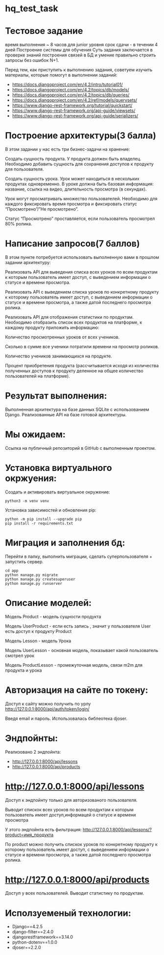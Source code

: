# hq_test_task

# Тестовое задание
время выполнения ~ 8 часов для junior уровня
срок сдачи - в течении 4 дней
Построение системы для обучения
Суть задания заключается в проверке знаний построения связей в БД и умение правильно строить запросы без ошибок N+1.

Перед тем, как приступить к выполнению задания, советуем изучить материалы, которые помогут в выполнении заданий:

- https://docs.djangoproject.com/en/4.2/intro/tutorial01/
- https://docs.djangoproject.com/en/4.2/topics/db/models/
- https://docs.djangoproject.com/en/4.2/topics/db/queries/
- https://docs.djangoproject.com/en/4.2/ref/models/querysets/
- https://www.django-rest-framework.org/tutorial/quickstart/
- https://www.django-rest-framework.org/api-guide/viewsets/
- https://www.django-rest-framework.org/api-guide/serializers/


#  Построение архитектуры(3 балла)
В этом задании у нас есть три бизнес-задачи на хранение:

Создать сущность продукта. У продукта должен быть владелец. Необходимо добавить сущность для сохранения доступов к продукту для пользователя.

Создать сущность урока. Урок может находиться в нескольких продуктах одновременно. В уроке должна быть базовая информация: название, ссылка на видео, длительность просмотра (в секундах).

Урок могут просматривать множество пользователей. Необходимо для каждого фиксировать время просмотра и фиксировать статус “Просмотрено”/”Не просмотрено”. 

Статус “Просмотрено” проставляется, если пользователь просмотрел 80% ролика.

# Написание запросов(7 баллов)
В этом пункте потребуется использовать выполненную вами в прошлом задании архитектуру:

Реализовать API для выведения списка всех уроков по всем продуктам к которым пользователь имеет доступ, с выведением информации о статусе и времени просмотра.

Реализовать API с выведением списка уроков по конкретному продукту к которому пользователь имеет доступ, с выведением информации о статусе и времени просмотра, а также датой последнего просмотра ролика.

Реализовать API для отображения статистики по продуктам. Необходимо отобразить список всех продуктов на платформе, к каждому продукту приложить информацию:

Количество просмотренных уроков от всех учеников.

Сколько в сумме все ученики потратили времени на просмотр роликов.

Количество учеников занимающихся на продукте.

Процент приобретения продукта (рассчитывается исходя из количества полученных доступов к продукту деленное на общее количество пользователей на платформе).


# Результат выполнения:
Выполненная архитектура на базе данных SQLite с использованием Django.
Реализованные API на базе готовой архитектуры.


# Мы ожидаем: 
Ссылка на публичный репозиторий в GitHub с выполненным проектом.

# Установка виртуального окржуения:

Cоздать и активировать виртуальное окружение:

```
python3 -m venv venv
```
Установка зависимостей и обновления pip:

```
python -m pip install --upgrade pip
pip install -r requirements.txt
```

# Миграция и заполнения бд:
Перейти в папку, выполнить миграции, сделать суперпользователя + запустить сервер.

```
cd app
python manage.py migrate
python manage.py createsuperuser
python manage.py runserver
```

# Описание моделей:

Модель Product - модель сущности продукта

Модель UserProduct - если есть запись , значит у пользователя User есть доступ к продукту Product

Модель Lesson - модель Урока

Модель UserLesson - основная модель, показывает какой пользователь смотрел урок

Модель ProductLesson - промежуточная модель, связи m2m для продукта и урока

# Авторизация на сайте по токену:
Доступ к сайту можно получить по урлу http://127.0.0.1:8000/api/auth/token/login/

Введя email и пароль. Использовалась библеотека djoser.

# Эндпойнты:
Реализовано 2 эндпойнта:
- http://127.0.0.1:8000/api/lessons
- http://127.0.0.1:8000/api/products

# http://127.0.0.1:8000/api/lessons
Доступ к эндпойнту только для авторизованого пользователя.

Выводит спискок всех уроков по всем продуктам к которым пользователь имеет доступ,информацей о статусе и времени просмотра

У этого эндпойнта есть фильтрация:
http://127.0.0.1:8000/api/lessons/?product=имя_продукта

По product можно получить спискок уроков по конкретному продукту к которому пользователь имеет доступ, с выведением информации о статусе и времени просмотра, а также датой последнего просмотра ролика.

# http://127.0.0.1:8000/api/products

Доступ у всех пользователей. Выводит статистику по продуктам.

# Исползуеменый технологии:
- Django==4.2.5
- django-filter==2.4.0
- djangorestframework==3.14.0
- python-dotenv==1.0.0
- djoser==2.2.0